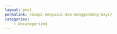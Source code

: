 ```yaml
---
layout: post
permalink: /mimpi-menyusui-dan-menggendong-bayi/
categories:
    - Uncategorized
---
```


